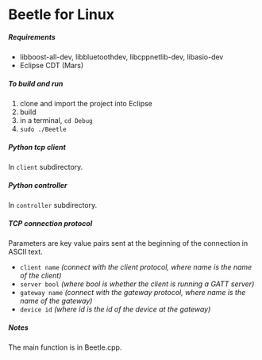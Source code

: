 # Beetle for Linux

##### Requirements
- libboost-all-dev, libbluetoothdev, libcppnetlib-dev, libasio-dev
- Eclipse CDT (Mars)

##### To build and run
1. clone and import the project into Eclipse
2. build
3. in a terminal, ``` cd Debug ```
4. ``` sudo ./Beetle ```  

##### Python tcp client
In ```client``` subdirectory. 

##### Python controller
In ```controller``` subdirectory. 

##### TCP connection protocol
Parameters are key value pairs sent at the beginning of the connection in ASCII text. 

* ```client name``` *(connect with the client protocol, where name is the name of the client)*
* ```server bool``` *(where bool is whether the client is running a GATT server)*
* ```gateway name``` *(connect with the gateway protocol, where name is the name of the gateway)*
* ```device id``` *(where id is the id of the device at the gateway)*

##### Notes
The main function is in Beetle.cpp.